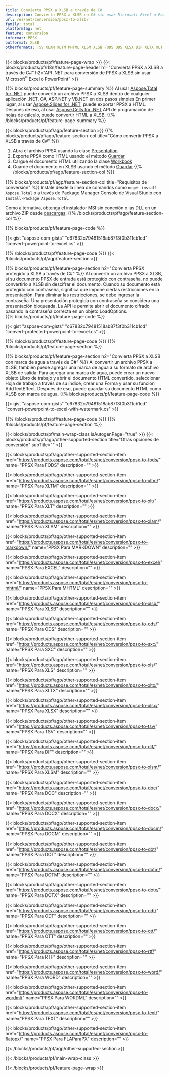 ```yaml
---
title: Convierta PPSX a XLSB a través de C#
description: Convierta PPSX a XLSB en C# sin usar Microsoft Excel o Powerpoint
url: /es/net/conversion/ppsx-to-xlsb/
family: total
platformtag: net
feature: conversion
informat: PPSX
outformat: XLSB
otherformats: TSV XLAM XLTM MHTML XLSM XLSB FODS ODS XLSX DIF XLTX XLT SXC XLS MARKDOWN EXCEL DOC DOCX DOCM DOT DOTM DOTX ODT OTT RTF WORD WORDML TEXT FLATOPX
---
```

{{< blocks/products/pf/feature-page-wrap >}}
{{< blocks/products/pf/i18n/feature-page-header h1="Convierta PPSX a XLSB a través de C#" h2="API .NET para conversión de PPSX a XLSB sin usar Microsoft<sup>&reg;</sup> Excel o PowerPoint" >}}

{{% blocks/products/pf/feature-page-summary %}}
Al usar [Aspose.Total for .NET](https://products.aspose.com/total/net/) puede convertir un archivo PPSX a XLSB dentro de cualquier aplicación .NET, C#, ASP.NET y VB.NET en dos pasos simples En primer lugar, al usar [Aspose.Slides for .NET](https://products.aspose.com/slides/net/), puede exportar PPSX a HTML. Después de eso, al usar [Aspose.Cells for .NET](https://products.aspose.com/cells/net/) API de programación de hojas de cálculo, puede convertir HTML a XLSB.
{{% /blocks/products/pf/feature-page-summary  %}}

{{< blocks/products/pf/agp/feature-section >}}
{{% blocks/products/pf/agp/feature-section-col title="Cómo convertir PPSX a XLSB a través de C#" %}}
1. Abra el archivo PPSX usando la clase [Presentation](https://apireference.aspose.com/slides/net/aspose.slides/presentation)
2. Exporte PPSX como HTML usando el método [Guardar](https://apireference.aspose.com/slides/net/aspose.slides.presentation/save/methods/5)
3. Cargue el documento HTML utilizando la clase [Workbook](https://apireference.aspose.com/cells/net/aspose.cells/workbook)
4. Guarde el documento en XLSB usando el método [Guardar](https://apireference.aspose.com/cells/net/aspose.cells.workbook/save/methods/4)
{{% /blocks/products/pf/agp/feature-section-col %}}

{{% blocks/products/pf/agp/feature-section-col title="Requisitos de conversión" %}}
Instale desde la línea de comandos como ```nuget install Aspose.Total``` o a través de Package Manager Console de Visual Studio con ```Install-Package Aspose.Total```.

Como alternativa, obtenga el instalador MSI sin conexión o las DLL en un archivo ZIP desde [descargas](https://downloads.aspose.com/total/net).
{{% /blocks/products/pf/agp/feature-section-col %}}

{{% blocks/products/pf/feature-page-code %}}

{{< gist "aspose-com-gists" "c67832c79481518ab87f3f0b311cb1cd" "convert-powerpoint-to-excel.cs" >}}


{{% /blocks/products/pf/feature-page-code %}}
{{< /blocks/products/pf/agp/feature-section >}}

{{% blocks/products/pf/feature-page-section  h2="Convierta PPSX protegido a XLSB a través de C#" %}}
Al convertir un archivo PPSX a XLSB, si su documento PPSX de entrada está protegido con contraseña, no puede convertirlo a XLSB sin descifrar el documento. Cuando su documento está protegido con contraseña, significa que impone ciertas restricciones en la presentación. Para eliminar las restricciones, se debe ingresar la contraseña. Una presentación protegida con contraseña se considera una presentación bloqueada. La API le permite abrir el documento cifrado pasando la contraseña correcta en un objeto LoadOptions.  
{{% blocks/products/pf/feature-page-code %}}

{{< gist "aspose-com-gists" "c67832c79481518ab87f3f0b311cb1cd" "convert-protected-powerpoint-to-excel.cs" >}}

{{% /blocks/products/pf/feature-page-code  %}}
{{% /blocks/products/pf/feature-page-section %}}

{{% blocks/products/pf/feature-page-section  h2="Convierta PPSX a XLSB con marca de agua a través de C#" %}}
Al convertir un archivo PPSX a XLSB, también puede agregar una marca de agua a su formato de archivo XLSB de salida. Para agregar una marca de agua, puede crear un nuevo objeto Libro de trabajo y abrir el documento HTML convertido, seleccionar Hoja de trabajo a través de su índice, crear una Forma y usar su función AddTextEffect. Después de eso, puede guardar su documento HTML como XLSB con marca de agua. 
{{% blocks/products/pf/feature-page-code %}}

{{< gist "aspose-com-gists" "c67832c79481518ab87f3f0b311cb1cd" "convert-powerpoint-to-excel-with-watermark.cs" >}}

{{% /blocks/products/pf/feature-page-code  %}}
{{% /blocks/products/pf/feature-page-section %}}

{{< blocks/products/pf/main-wrap-class isAutogenPage="true" >}}
{{< blocks/products/pf/agp/other-supported-section title="Otras opciones de conversión" subTitle="" >}}

{{< blocks/products/pf/agp/other-supported-section-item href="https://products.aspose.com/total/es/net/conversion/ppsx-to-fods/" name="PPSX Para FODS" description="" >}}

{{< blocks/products/pf/agp/other-supported-section-item href="https://products.aspose.com/total/es/net/conversion/ppsx-to-xltm/" name="PPSX Para XLTM" description="" >}}

{{< blocks/products/pf/agp/other-supported-section-item href="https://products.aspose.com/total/es/net/conversion/ppsx-to-xlt/" name="PPSX Para XLT" description="" >}}

{{< blocks/products/pf/agp/other-supported-section-item href="https://products.aspose.com/total/es/net/conversion/ppsx-to-xlam/" name="PPSX Para XLAM" description="" >}}

{{< blocks/products/pf/agp/other-supported-section-item href="https://products.aspose.com/total/es/net/conversion/ppsx-to-markdown/" name="PPSX Para MARKDOWN" description="" >}}

{{< blocks/products/pf/agp/other-supported-section-item href="https://products.aspose.com/total/es/net/conversion/ppsx-to-excel/" name="PPSX Para EXCEL" description="" >}}

{{< blocks/products/pf/agp/other-supported-section-item href="https://products.aspose.com/total/es/net/conversion/ppsx-to-mhtml/" name="PPSX Para MHTML" description="" >}}

{{< blocks/products/pf/agp/other-supported-section-item href="https://products.aspose.com/total/es/net/conversion/ppsx-to-xlsb/" name="PPSX Para XLSB" description="" >}}

{{< blocks/products/pf/agp/other-supported-section-item href="https://products.aspose.com/total/es/net/conversion/ppsx-to-ods/" name="PPSX Para ODS" description="" >}}

{{< blocks/products/pf/agp/other-supported-section-item href="https://products.aspose.com/total/es/net/conversion/ppsx-to-sxc/" name="PPSX Para SXC" description="" >}}

{{< blocks/products/pf/agp/other-supported-section-item href="https://products.aspose.com/total/es/net/conversion/ppsx-to-xls/" name="PPSX Para XLS" description="" >}}

{{< blocks/products/pf/agp/other-supported-section-item href="https://products.aspose.com/total/es/net/conversion/ppsx-to-xltx/" name="PPSX Para XLTX" description="" >}}

{{< blocks/products/pf/agp/other-supported-section-item href="https://products.aspose.com/total/es/net/conversion/ppsx-to-xlsx/" name="PPSX Para XLSX" description="" >}}

{{< blocks/products/pf/agp/other-supported-section-item href="https://products.aspose.com/total/es/net/conversion/ppsx-to-tsv/" name="PPSX Para TSV" description="" >}}

{{< blocks/products/pf/agp/other-supported-section-item href="https://products.aspose.com/total/es/net/conversion/ppsx-to-dif/" name="PPSX Para DIF" description="" >}}

{{< blocks/products/pf/agp/other-supported-section-item href="https://products.aspose.com/total/es/net/conversion/ppsx-to-xlsm/" name="PPSX Para XLSM" description="" >}}

{{< blocks/products/pf/agp/other-supported-section-item href="https://products.aspose.com/total/es/net/conversion/ppsx-to-doc/" name="PPSX Para DOC" description="" >}}

{{< blocks/products/pf/agp/other-supported-section-item href="https://products.aspose.com/total/es/net/conversion/ppsx-to-docx/" name="PPSX Para DOCX" description="" >}}

{{< blocks/products/pf/agp/other-supported-section-item href="https://products.aspose.com/total/es/net/conversion/ppsx-to-docm/" name="PPSX Para DOCM" description="" >}}

{{< blocks/products/pf/agp/other-supported-section-item href="https://products.aspose.com/total/es/net/conversion/ppsx-to-dot/" name="PPSX Para DOT" description="" >}}

{{< blocks/products/pf/agp/other-supported-section-item href="https://products.aspose.com/total/es/net/conversion/ppsx-to-dotm/" name="PPSX Para DOTM" description="" >}}

{{< blocks/products/pf/agp/other-supported-section-item href="https://products.aspose.com/total/es/net/conversion/ppsx-to-dotx/" name="PPSX Para DOTX" description="" >}}

{{< blocks/products/pf/agp/other-supported-section-item href="https://products.aspose.com/total/es/net/conversion/ppsx-to-odt/" name="PPSX Para ODT" description="" >}}

{{< blocks/products/pf/agp/other-supported-section-item href="https://products.aspose.com/total/es/net/conversion/ppsx-to-ott/" name="PPSX Para OTT" description="" >}}

{{< blocks/products/pf/agp/other-supported-section-item href="https://products.aspose.com/total/es/net/conversion/ppsx-to-rtf/" name="PPSX Para RTF" description="" >}}

{{< blocks/products/pf/agp/other-supported-section-item href="https://products.aspose.com/total/es/net/conversion/ppsx-to-word/" name="PPSX Para WORD" description="" >}}

{{< blocks/products/pf/agp/other-supported-section-item href="https://products.aspose.com/total/es/net/conversion/ppsx-to-wordml/" name="PPSX Para WORDML" description="" >}}

{{< blocks/products/pf/agp/other-supported-section-item href="https://products.aspose.com/total/es/net/conversion/ppsx-to-text/" name="PPSX Para TEXT" description="" >}}

{{< blocks/products/pf/agp/other-supported-section-item href="https://products.aspose.com/total/es/net/conversion/ppsx-to-flatopx/" name="PPSX Para FLAParaPX" description="" >}}



{{< /blocks/products/pf/agp/other-supported-section >}}

{{< /blocks/products/pf/main-wrap-class >}}

{{< /blocks/products/pf/feature-page-wrap >}}